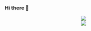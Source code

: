 ### Hi there 👋

<div align="center"> <img src="https://metrics.lecoq.io/eliaukjia?template=classic&config.timezone=Asia%2FShanghai"> </div>
<div align="center"> <img src="https://activity-graph.herokuapp.com/graph?username=eliaukjia&theme=xcode" /> </div>

<!--
**eliaukjia/eliaukjia** is a ✨ _special_ ✨ repository because its `README.md` (this file) appears on your GitHub profile.

Here are some ideas to get you started:

- 🔭 I’m currently working on ...
- 🌱 I’m currently learning ...
- 👯 I’m looking to collaborate on ...
- 🤔 I’m looking for help with ...
- 💬 Ask me about ...
- 📫 How to reach me: ...
- 😄 Pronouns: ...
- ⚡ Fun fact: ...
-->
